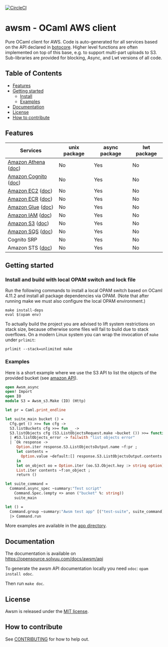 [![CircleCI](https://circleci.com/gh/solvuu-inc/awsm/tree/master.svg?style=svg&circle-token=6e955177fec6a2e8098b21dc8decd7928b421555)](https://circleci.com/gh/solvuu-inc/awsm/tree/master)

# awsm - OCaml AWS client

Pure OCaml client for AWS. Code is auto-generated for all services
based on the API declared in
[botocore](https://github.com/boto/botocore/). Higher level functions
are often implemented on top of this base, e.g. to support multi-part
uploads to S3. Sub-libraries are provided for blocking, Async, and Lwt
versions of all code.

## Table of Contents

- [Features](#features)
- [Getting started](#getting-started)
  - [Install](#install)
  - [Examples](#examples)
- [Documentation](#documentation)
- [License](#license)
- [How to contribute](#how-to-contribute)


## Features

| Services   | unix package  | async package  | lwt package  |
| ---------- | ------------- | -------------- | ------------ |
| [Amazon Athena](https://aws.amazon.com/athena) ([doc](https://docs.aws.amazon.com/athena))         | No | Yes | No |
| [Amazon Cognito](https://aws.amazon.com/cognito) ([doc](https://docs.aws.amazon.com/cognito/latest/developerguide/amazon-cognito-integrating-user-pools-with-identity-pools.html)) | No | Yes | No |
| [Amazon EC2](https://aws.amazon.com/ec2) ([doc](https://docs.aws.amazon.com/ec2))                  | No | Yes | No |
| [Amazon ECR](https://aws.amazon.com/ecr) ([doc](https://docs.aws.amazon.com/ecr))                  | No | Yes | No |
| [Amazon Glue](https://aws.amazon.com/glue) ([doc](https://docs.aws.amazon.com/glue))               | No | Yes | No |
| [Amazon IAM](https://aws.amazon.com/iam) ([doc](https://docs.aws.amazon.com/iam))                  | No | Yes | No |
| [Amazon S3](https://aws.amazon.com/s3) ([doc](https://docs.aws.amazon.com/s3))                     | No | Yes | No |
| [Amazon SQS](https://aws.amazon.com/sqs) ([doc](https://docs.aws.amazon.com/sqs))                  | No | Yes | No |
| Cognito SRP | No | Yes | No |
| Amazon STS ([doc](https://docs.aws.amazon.com/STS/latest/APIReference)) | No | Yes | No |


## Getting started

### Install and build with local OPAM switch and lock file

Run the following commands to install a local OPAM switch based on OCaml 4.11.2 and install all package dependencies via OPAM.
(Note that after running make we must also configure the local OPAM environment.)

```
make install-deps
eval $(opam env)
```

To actually build the project you are advised to lift system restrictions on stack size,
because otherwise some files will fail to build due to stack overflows. On a modern Linux
system you can wrap the invocation of `make` under `prlimit`:

```
prlimit --stack=unlimited make
```

### Examples

Here is a short example where we use the S3 API to list the objects of the
provided bucket (see [amazon API](https://docs.aws.amazon.com/cli/latest/reference/s3api/list-buckets.html)).

```ocaml
open Awsm_async
open! Import
open IO
module S3 = Awsm_s3.Make (IO) (Http)

let pr = Caml.print_endline

let suite_main bucket () =
  Cfg.get () >>= fun cfg ->
  S3.listBuckets cfg >>= fun _ ->
  S3.listObjects cfg (S3.ListObjectsRequest.make ~bucket ()) >>= function
  | #S3.listObjects_error -> failwith "list objects error"
  | `Ok response ->
     Option.iter response.S3.ListObjectsOutput.name ~f:pr ;
     let contents =
       Option.value ~default:[] response.S3.ListObjectsOutput.contents
     in
     let on_object oo = Option.iter (oo.S3.Object.key :> string option) ~f:pr in
     List.iter contents ~f:on_object ;
     return ()

let suite_command =
  Command.async_spec ~summary:"Test script"
    Command.Spec.(empty +> anon ("bucket" %: string))
    suite_main

let () =
  Command.group ~summary:"Awsm test app" [("test-suite", suite_command)]
  |> Command.run
```

More examples are available in the [app directory](./app).


## Documentation

The documentation is available on https://opensource.solvuu.com/docs/awsm/api

To generate the awsm API documentation locally you need `odoc`:
`opam install odoc`.

Then run `make doc`.


## License

Awsm is released under the [MIT license](./LICENSE.md).


## How to contribute

See [CONTRIBUTING](./CONTRIBUTING.md) for how to help out.
